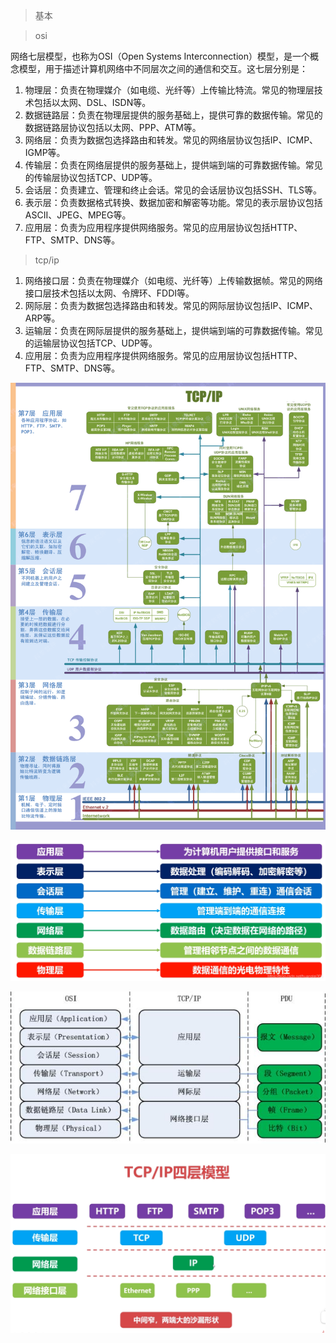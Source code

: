 > 基本

> osi

网络七层模型，也称为OSI（Open Systems Interconnection）模型，是一个概念模型，用于描述计算机网络中不同层次之间的通信和交互。这七层分别是：

1. 物理层：负责在物理媒介（如电缆、光纤等）上传输比特流。常见的物理层技术包括以太网、DSL、ISDN等。
2. 数据链路层：负责在物理层提供的服务基础上，提供可靠的数据传输。常见的数据链路层协议包括以太网、PPP、ATM等。
3. 网络层：负责为数据包选择路由和转发。常见的网络层协议包括IP、ICMP、IGMP等。
4. 传输层：负责在网络层提供的服务基础上，提供端到端的可靠数据传输。常见的传输层协议包括TCP、UDP等。
5. 会话层：负责建立、管理和终止会话。常见的会话层协议包括SSH、TLS等。
6. 表示层：负责数据格式转换、数据加密和解密等功能。常见的表示层协议包括ASCII、JPEG、MPEG等。
7. 应用层：负责为应用程序提供网络服务。常见的应用层协议包括HTTP、FTP、SMTP、DNS等。

> tcp/ip

1. 网络接口层：负责在物理媒介（如电缆、光纤等）上传输数据帧。常见的网络接口层技术包括以太网、令牌环、FDDI等。
2. 网际层：负责为数据包选择路由和转发。常见的网际层协议包括IP、ICMP、ARP等。
3. 运输层：负责在网际层提供的服务基础上，提供端到端的可靠数据传输。常见的运输层协议包括TCP、UDP等。
4. 应用层：负责为应用程序提供网络服务。常见的应用层协议包括HTTP、FTP、SMTP、DNS等。

![img.png](img/img.png)

![img.png](img/img2.png)

![img_1.png](img/img_1.png)

![img.png](img/img3.png)
